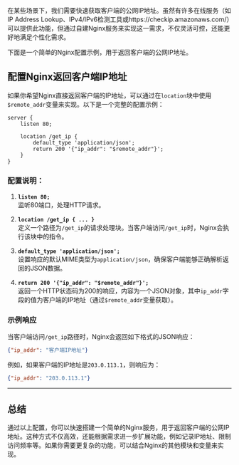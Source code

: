 

在某些场景下，我们需要快速获取客户端的公网IP地址。虽然有许多在线服务（如IP Address Lookup、IPv4/IPv6检测工具或https://checkip.amazonaws.com/）可以提供此功能，但通过自建Nginx服务来实现这一需求，不仅灵活可控，还能更好地满足个性化需求。

下面是一个简单的Nginx配置示例，用于返回客户端的公网IP地址。

## 配置Nginx返回客户端IP地址

如果你希望Nginx直接返回客户端的IP地址，可以通过在`location`块中使用`$remote_addr`变量来实现。以下是一个完整的配置示例：

```nginx
server {
    listen 80;

    location /get_ip {
        default_type 'application/json';
        return 200 '{"ip_addr": "$remote_addr"}';
    }
}
```

### 配置说明：
1. **`listen 80;`**  
   监听80端口，处理HTTP请求。

2. **`location /get_ip { ... }`**  
   定义一个路径为`/get_ip`的请求处理块。当客户端访问`/get_ip`时，Nginx会执行该块中的指令。

3. **`default_type 'application/json';`**  
   设置响应的默认MIME类型为`application/json`，确保客户端能够正确解析返回的JSON数据。

4. **`return 200 '{"ip_addr": "$remote_addr"}';`**  
   返回一个HTTP状态码为200的响应，内容为一个JSON对象，其中`ip_addr`字段的值为客户端的IP地址（通过`$remote_addr`变量获取）。

### 示例响应
当客户端访问`/get_ip`路径时，Nginx会返回如下格式的JSON响应：

```json
{"ip_addr": "客户端IP地址"}
```

例如，如果客户端的IP地址是`203.0.113.1`，则响应为：

```json
{"ip_addr": "203.0.113.1"}
```

---

## 总结
通过以上配置，你可以快速搭建一个简单的Nginx服务，用于返回客户端的公网IP地址。这种方式不仅高效，还能根据需求进一步扩展功能，例如记录IP地址、限制访问频率等。如果你需要更复杂的功能，可以结合Nginx的其他模块和变量来实现。
